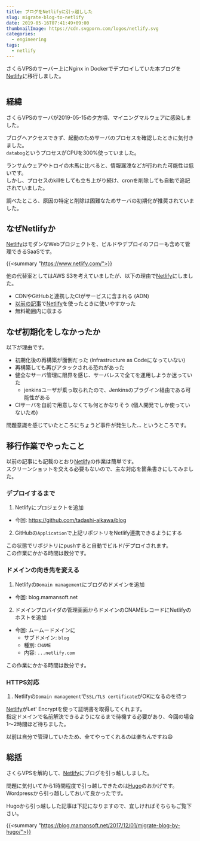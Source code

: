 ```yaml
---
title: ブログをNetlifyに引っ越しした
slug: migrate-blog-to-netlify
date: 2019-05-16T07:41:49+09:00
thumbnailImage: https://cdn.svgporn.com/logos/netlify.svg
categories:
  - engineering
tags:
  - netlify
---
```


さくらVPSのサーバー上にNginx in Dockerでデプロイしていた本ブログを[Netlify]に移行しました。

<!--more-->

<img src=""/>

<!--toc-->


経緯
----

さくらVPSのサーバが2019-05-15の夕方頃、マイニングマルウェアに感染しました。

ブログへアクセスできず、起動のためサーバのプロセスを確認したときに気付きました。  
`databog`というプロセスがCPUを300%使っていました。

ランサムウェアやトロイの木馬に比べると、情報漏洩などが行われた可能性は低いです。  
しかし、プロセスのkillをしても立ち上がり続け、cronを削除しても自動で追記されていました。

調べたところ、原因の特定と削除は困難なためサーバの初期化が推奨されていました。


なぜNetlifyか
-------------

[Netlify]はモダンなWebプロジェクトを、ビルドやデプロイのフローも含めて管理できるSaaSです。

{{<summary "https://www.netlify.com/">}}

他の代替案としてはAWS S3を考えていましたが、以下の理由で[Netlify]にしました。

* CDNやGitHubと連携したCIがサービスに含まれる (ADN)
* [以前の記事](https://blog.mamansoft.net/2019/02/09/github-viewer-change-pwa/)で[Netlify]を使ったときに使いやすかった
* 無料範囲内に収まる


なぜ初期化をしなかったか
------------------------

以下が理由です。

* 初期化後の再構築が面倒だった (Infrastructure as Codeになっていない)
* 再構築しても再びアタックされる恐れがあった
* 健全なサーバ管理に限界を感じ、サーバレスで全てを運用しようか迷っていた
  * jenkinsユーザが乗っ取られたので、Jenkinsのプラグイン経由である可能性がある
* CIサーバを自前で用意しなくても何とかなりそう (個人開発でしか使っていないため)

問題意識を感じていたところにちょうど事件が発生した... というところです。


移行作業でやったこと
--------------------

以前の記事にも記載のとおり[Netlify]の作業は簡単です。  
スクリーンショットを交える必要もないので、主な対応を箇条書きにしてみました。

### デプロイするまで

1. Netlifyにプロジェクトを追加
  * 今回: https://github.com/tadashi-aikawa/blog
2. GitHubの`Application`で上記リポジトリをNetlify連携できるようにする

この状態でリポジトリにpushすると自動でビルド/デプロイされます。  
この作業にかかる時間は数分です。

### ドメインの向き先を変える

1. Netlifyの`Domain management`にブログのドメインを追加
  * 今回: blog.mamansoft.net
2. ドメインプロバイダの管理画面からドメインのCNAMEレコードにNetlifyのホストを追加
  * 今回: ムームードメインに
    * サブドメイン: `blog`
    * 種別: `CNAME`
    * 内容: `...netlify.com`

この作業にかかる時間は数分です。

### HTTPS対応

１. Netlifyの`Domain management`で`SSL/TLS certificate`がOKになるのを待つ

[Netlify]がLet' Encryptを使って証明書を取得してくれます。  
指定ドメインで名前解決できるようになるまで待機する必要があり、今回の場合1～2時間ほど待ちました。

以前は自分で管理していたため、全てやってくれるのは楽ちんですね😄


総括
----

さくらVPSを解約して、[Netlify]にブログを引っ越ししました。

問題に気付いてから1時間程度で引っ越しできたのは[Hugo]のおかげです。
Wordpressから引っ越ししておいて良かったです。

Hugoから引っ越しした記事は下記になりますので、宜しければそちらもご覧下さい。

{{<summary "https://blog.mamansoft.net/2017/12/01/migrate-blog-by-hugo/">}}

[Netlify]: https://www.netlify.com/
[Hugo]: https://gohugo.io/
